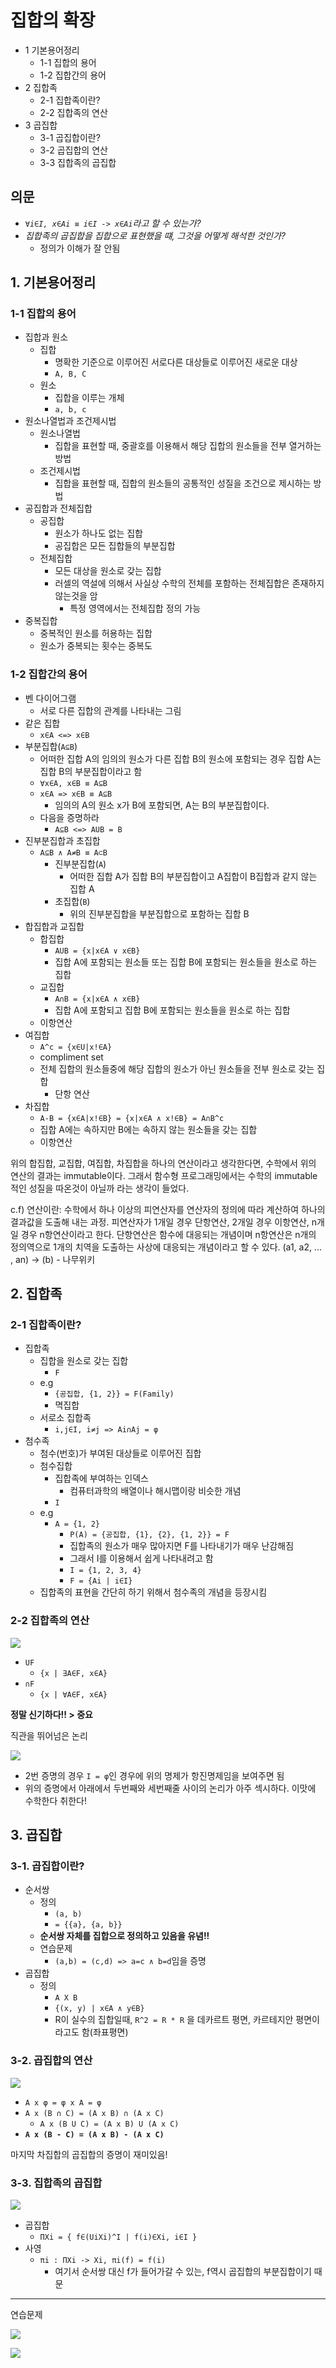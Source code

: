 # 집합의 확장

- 1 기본용어정리
  - 1-1 집합의 용어
  - 1-2 집합간의 용어
- 2 집합족
  - 2-1 집합족이란?
  - 2-2 집합족의 연산
- 3 곱집합
  - 3-1 곱집합이란?
  - 3-2 곱집합의 연산
  - 3-3 집합족의 곱집합

## 의문

- *`∀i∈I, x∈Ai ≡ i∈I -> x∈Ai`라고 할 수 있는가?*
- *집합족의 곱집합을 집합으로 표현했을 떄, 그것을 어떻게 해석한 것인가?*
  - 정의가 이해가 잘 안됨

## 1. 기본용어정리

### 1-1 집합의 용어

- 집합과 원소
  - 집합
    - 명확한 기준으로 이루어진 서로다른 대상들로 이루어진 새로운 대상
    - `A, B, C`
  - 원소
    - 집합을 이루는 개체
    - `a, b, c`
- 원소나열법과 조건제시법
  - 원소나열법
    - 집합을 표현할 때, 중괄호를 이용해서 해당 집합의 원소들을 전부 열거하는 방법
  - 조건제시법
    - 집합을 표현할 때, 집합의 원소들의 공통적인 성질을 조건으로 제시하는 방법
- 공집합과 전체집합
  - 공집합
    - 원소가 하나도 없는 집합
    - 공집합은 모든 집합들의 부분집합
  - 전체집합
    - 모든 대상을 원소로 갖는 집합
    - 러셀의 역설에 의해서 사실상 수학의 전체를 포함하는 전체집합은 존재하지 않는것을 암
      - 특정 영역에서는 전체집합 정의 가능
- 중복집합
  - 중복적인 원소를 허용하는 집합
  - 원소가 중복되는 횟수는 중복도

### 1-2 집합간의 용어

- 벤 다이어그램
  - 서로 다른 집합의 관계를 나타내는 그림
- 같은 집합
  - `x∈A <=> x∈B`
- 부분집합(`A⊆B`)
  - 어떠한 집합 A의 임의의 원소가 다른 집합 B의 원소에 포함되는 경우 집합 A는 집합 B의 부분집합이라고 함
  - `∀x∈A, x∈B ≡ A⊆B`
  - `x∈A => x∈B ≡ A⊆B`
    - 임의의 A의 원소 x가 B에 포함되면, A는 B의 부분집합이다.
  - 다음을 증명하라
    - `A⊆B <=> AUB = B`
- 진부분집합과 초집합
  - `A⊆B ∧ A≠B ≡ A⊂B`
    - 진부분집합(`A`)
      - 어떠한 집합 A가 집합 B의 부분집합이고 A집합이 B집합과 같지 않는 집합 A
    - 초집합(`B`)
      - 위의 진부분집합을 부분집합으로 포함하는 집합 B
- 합집합과 교집합
  - 합집합
    - `AUB = {x|x∈A ∨ x∈B}`
    - 집합 A에 포함되는 원소들 또는 집합 B에 포함되는 원소들을 원소로 하는 집합
  - 교집합
    - `A∩B = {x|x∈A ∧ x∈B}`
    - 집합 A에 포함되고 집합 B에 포함되는 원소들을 원소로 하는 집합
  - 이항연산
- 여집합
  - `A^c = {x∈U|x!∈A}`
  - compliment set
  - 전체 집합의 원소들중에 해당 집합의 원소가 아닌 원소들을 전부 원소로 갖는 집합
    - 단항 연산
- 차집합
  - `A-B = {x∈A|x!∈B} = {x|x∈A ∧ x!∈B} = A∩B^c`
  - 집합 A에는 속하지만 B에는 속하지 않는 원소들을 갖는 집합
  - 이항연산

위의 합집합, 교집합, 여집합, 차집합을 하나의 연산이라고 생각한다면, 수학에서 위의 연산의 결과는 immutable이다. 그래서 함수형 프로그래밍에서는 수학의 immutable적인 성질을 따온것이 아닐까 라는 생각이 들었다.

c.f) 연산이란: 수학에서 하나 이상의 피연산자를 연산자의 정의에 따라 계산하여 하나의 결과값을 도출해 내는 과정. 피연산자가 1개일 경우 단항연산, 2개일 경우 이항연산, n개일 경우 n항연산이라고 한다. 단항연산은 함수에 대응되는 개념이며 n항연산은 n개의 정의역으로 1개의 치역을 도출하는 사상에 대응되는 개념이라고 할 수 있다. (a1, a2, ... , an) → (b) - 나무위키

## 2. 집합족

### 2-1 집합족이란?

- 집합족
  - 집합을 원소로 갖는 집합
    - `F`
  - e.g
    - `{공집합, {1, 2}} = F(Family)`
    - 멱집합
  - 서로소 집합족
    - `i,j∈I, i≠j => Ai∩Aj = φ`
- 첨수족
  - 첨수(번호)가 부여된 대상들로 이루어진 집합
  - 첨수집합
    - 집합족에 부여하는 인덱스
      - 컴퓨터과학의 배열이나 해시맵이랑 비슷한 개념
    - `I`
  - e.g
    - `A = {1, 2}`
      - `P(A) = {공집합, {1}, {2}, {1, 2}} = F`
      - 집합족의 원소가 매우 많아지면 F를 나타내기가 매우 난감해짐
      - 그래서 I를 이용해서 쉽게 나타내려고 함
      - `I = {1, 2, 3, 4}`
      - `F = {Ai | i∈I}`
  - 집합족의 표현을 간단히 하기 위해서 첨수족의 개념을 등장시킴

### 2-2 집합족의 연산

![](./images/ch2/family_set_operation.png)

- `UF`
  - `{x | ∃A∈F, x∈A}`
- `∩F`
  - `{x | ∀A∈F, x∈A}`

**정말 신기하다!! > 중요**

직관을 뛰어넘은 논리

![](./images/ch2/family_set_operation_unsolved.png)

- 2번 증명의 경우 `I = φ`인 경우에 위의 명제가 항진명제임을 보여주면 됨
- 위의 증명에서 아래에서 두번째와 세번째줄 사이의 논리가 아주 섹시하다. 이맛에 수학한다 취한다!

## 3. 곱집합

### 3-1. 곱집합이란?

- 순서쌍
  - 정의
    - `(a, b)`
    - `= {{a}, {a, b}}`
  - **순서쌍 자체를 집합으로 정의하고 있음을 유념!!**
  - 연습문제
    - `(a,b) = (c,d) => a=c ∧ b=d`임을 증명
- 곱집합
  - 정의
    - `A X B`
    - `{(x, y) | x∈A ∧ y∈B}`
    - R이 실수의 집합일때, `R^2 = R * R` 을 데카르트 평면, 카르테지안 평면이라고도 함(좌표평면)

### 3-2. 곱집합의 연산

![](./images/ch2/product_set_operation.png)

- `A x φ = φ x A = φ`
- `A x (B ∩ C) = (A x B) ∩ (A x C)`
  - `A x (B U C) = (A x B) U (A x C)`
- **`A x (B - C) = (A x B) - (A x C)`**

마지막 차집합의 곱집합의 증명이 재미있음!

### 3-3. 집합족의 곱집합

![](./images/ch2/product_set_operation2.png)

- 곱집합
  - `ΠXi = { f∈(UiXi)^I | f(i)∈Xi, i∈I }`
- 사영
  - `πi : ΠXi -> Xi, πi(f) = f(i)`
    - 여기서 순서쌍 대신 f가 들어가갈 수 있는, f역시 곱집합의 부분집합이기 때문

---

연습문제

![](./images/ch2/product_set_operation3.png)

![](./images/ch2/product_set_operation4.png)
